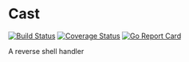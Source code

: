 Cast
====

[![Build Status](https://travis-ci.org/kulinacs/cast.svg?branch=master)](https://travis-ci.org/kulinacs/cast)
[![Coverage Status](https://coveralls.io/repos/github/kulinacs/cast/badge.svg?branch=master)](https://coveralls.io/github/kulinacs/cast?branch=master)
[![Go Report Card](https://goreportcard.com/badge/github.com/kulinacs/cast)](https://goreportcard.com/report/github.com/kulinacs/cast)

A reverse shell handler
